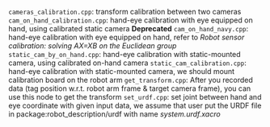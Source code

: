 `cameras_calibration.cpp`: transform calibration between two cameras
`cam_on_hand_calibration.cpp`: hand-eye calibration with eye equipped on hand, using calibrated static camera **Deprecated**
`cam_on_hand_navy.cpp`: hand-eye calibration with eye equipped on hand, refer to *Robot sensor calibration: solving AX=XB on the Euclidean group*
`static_cam_by_on_hand.cpp`: hand-eye calibration with static-mounted camera, using calibrated on-hand camera
`static_cam_calibration.cpp`: hand-eye calibration with static-mounted camera, we should mount calibration board on the robot arm
`get_transform.cpp`: After you recorded data (tag position w.r.t. robot arm frame & target camera frame), you can use this node to get the transform
`set_urdf.cpp`: set joint between hand and eye coordinate with given input data, we assume that user put the URDF file in package:robot_description/urdf with name *system.urdf.xacro*

